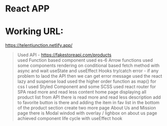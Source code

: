 # React APP

# Working URL:
https://telentjunction.netlify.app/


> Used API  - https://fakestoreapi.com/products <br>
> used Function based component
> used es-6 Arrow functions
> used some components rendering on conditional based
> fetch method with async and wait
> useState and useEffect Hooks
> try/catch error - if any problem to laod the API then we can get error message
> used the react lazy and suspense load
> used the higher order function as map()
> for css I used Styled Component and some SCSS 
> used react router for SPA
> read more and read less content
> home page displaying all product list from API
> there is read more and read less description
> add to favorite button is there and adding the item in fav list in the bottom of the product section
> create two more page About Us and Mission page
> there is Modal windod with overlay / lighbox on about us page
> achieved component life cycle with useEffect hook

 
